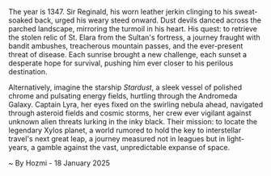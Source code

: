 
The year is 1347.  Sir Reginald, his worn leather jerkin clinging to his sweat-soaked back, urged his weary steed onward.  Dust devils danced across the parched landscape, mirroring the turmoil in his heart.  His quest: to retrieve the stolen relic of St. Elara from the Sultan's fortress, a journey fraught with bandit ambushes, treacherous mountain passes, and the ever-present threat of disease.  Each sunrise brought a new challenge, each sunset a desperate hope for survival, pushing him ever closer to his perilous destination.

Alternatively, imagine the starship *Stardust*, a sleek vessel of polished chrome and pulsating energy fields, hurtling through the Andromeda Galaxy. Captain Lyra, her eyes fixed on the swirling nebula ahead, navigated through asteroid fields and cosmic storms, her crew ever vigilant against unknown alien threats lurking in the inky black.  Their mission: to locate the legendary Xylos planet, a world rumored to hold the key to interstellar travel's next great leap, a journey measured not in leagues but in light-years, a gamble against the vast, unpredictable expanse of space.

~ By Hozmi - 18 January 2025
